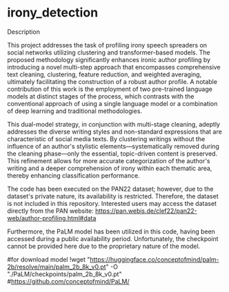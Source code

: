 # irony_detection
Description

This project addresses the task of profiling irony speech spreaders on social networks utilizing clustering and transformer-based models. The proposed methodology significantly enhances ironic author profiling by introducing a novel multi-step approach that encompasses comprehensive text cleaning, clustering, feature reduction, and weighted averaging, ultimately facilitating the construction of a robust author profile. A notable contribution of this work is the employment of two pre-trained language models at distinct stages of the process, which contrasts with the conventional approach of using a single language model or a combination of deep learning and traditional methodologies.

This dual-model strategy, in conjunction with multi-stage cleaning, adeptly addresses the diverse writing styles and non-standard expressions that are characteristic of social media texts. By clustering writings without the influence of an author's stylistic elements—systematically removed during the cleaning phase—only the essential, topic-driven content is preserved. This refinement allows for more accurate categorization of the author's writing and a deeper comprehension of irony within each thematic area, thereby enhancing classification performance.

The code has been executed on the PAN22 dataset; however, due to the dataset's private nature, its availability is restricted. Therefore, the dataset is not included in this repository. Interested users may access the dataset directly from the PAN website: 
https://pan.webis.de/clef22/pan22-web/author-profiling.html#data

 Furthermore, the PaLM model has been utilized in this code, having been accessed during a public availability period. Unfortunately, the checkpoint cannot be provided here due to the proprietary nature of the model.

#for download model
!wget "https://huggingface.co/conceptofmind/palm-2b/resolve/main/palm_2b_8k_v0.pt" -O "./PaLM/checkpoints/palm_2b_8k_v0.pt"
#https://github.com/conceptofmind/PaLM/
